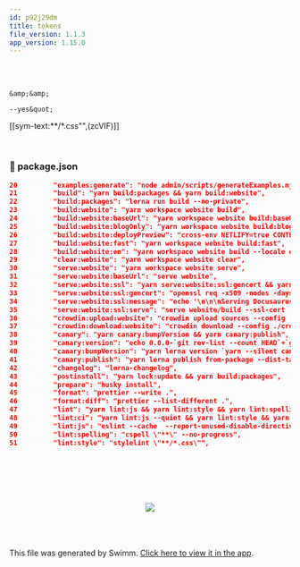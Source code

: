 ```yaml
---
id: p92j29dm
title: tokens
file_version: 1.1.3
app_version: 1.15.0
---
```


<br/>

<br/>

`&amp;&amp;`<swm-token data-swm-token=":package.json:14:13:13:`    &quot;start&quot;: &quot;yarn build:packages &amp;&amp; yarn start:website&quot;,`"/>

`--yes&quot;`<swm-token data-swm-token=":package.json:40:34:36:`    &quot;canary:bumpVersion&quot;: &quot;yarn lerna version `yarn --silent canary:version` --exact --no-push --yes&quot;,`"/>

[[sym-text:**/*.css"",(zcVIF)]]

<br/>


<!-- NOTE-swimm-snippet: the lines below link your snippet to Swimm -->
### 📄 package.json
```json
20         "examples:generate": "node admin/scripts/generateExamples.mjs",
21         "build": "yarn build:packages && yarn build:website",
22         "build:packages": "lerna run build --no-private",
23         "build:website": "yarn workspace website build",
24         "build:website:baseUrl": "yarn workspace website build:baseUrl",
25         "build:website:blogOnly": "yarn workspace website build:blogOnly",
26         "build:website:deployPreview": "cross-env NETLIFY=true CONTEXT='deploy-preview' yarn workspace website build",
27         "build:website:fast": "yarn workspace website build:fast",
28         "build:website:en": "yarn workspace website build --locale en",
29         "clear:website": "yarn workspace website clear",
30         "serve:website": "yarn workspace website serve",
31         "serve:website:baseUrl": "serve website",
32         "serve:website:ssl": "yarn serve:website:ssl:gencert && yarn serve:website:ssl:message && yarn serve:website:ssl:serve",
33         "serve:website:ssl:gencert": "openssl req -x509 -nodes -days 365 -newkey rsa:4096 -subj \"/C=US/ST=Docusaurus/L=Anywhere/O=Dis/CN=localhost\" -keyout ./website/.docusaurus/selfsigned.key -out ./website/.docusaurus/selfsigned.crt",
34         "serve:website:ssl:message": "echo '\n\n\nServing Docusaurus with HTTPS on localhost requires to disable the Chrome security: chrome://flags/#allow-insecure-localhost\n\n\n'",
35         "serve:website:ssl:serve": "serve website/build --ssl-cert ./website/.docusaurus/selfsigned.crt --ssl-key ./website/.docusaurus/selfsigned.key",
36         "crowdin:upload:website": "crowdin upload sources --config ./crowdin-v2.yaml",
37         "crowdin:download:website": "crowdin download --config ./crowdin-v2.yaml",
38         "canary": "yarn canary:bumpVersion && yarn canary:publish",
39         "canary:version": "echo 0.0.0-`git rev-list --count HEAD`+`git rev-parse --short HEAD`",
40         "canary:bumpVersion": "yarn lerna version `yarn --silent canary:version` --exact --no-push --yes",
41         "canary:publish": "yarn lerna publish from-package --dist-tag canary --yes --no-verify-access",
42         "changelog": "lerna-changelog",
43         "postinstall": "yarn lock:update && yarn build:packages",
44         "prepare": "husky install",
45         "format": "prettier --write .",
46         "format:diff": "prettier --list-different .",
47         "lint": "yarn lint:js && yarn lint:style && yarn lint:spelling",
48         "lint:ci": "yarn lint:js --quiet && yarn lint:style && yarn lint:spelling",
49         "lint:js": "eslint --cache  --report-unused-disable-directives \"**/*.{js,jsx,ts,tsx,mjs}\"",
50         "lint:spelling": "cspell \"**\" --no-progress",
51         "lint:style": "stylelint \"**/*.css\"",
```

<br/>

<br/>

<br/>

<br/>

<br/>

<div align="center"><img src="https://firebasestorage.googleapis.com/v0/b/swimm-dev-content/o/repositories%2FZ2l0aHViJTNBJTNBZG9jdXNhdXJ1cyUzQSUzQW5hZGF2LXN3aW1t%2Fa788f91b-cc06-4baf-90b9-9c8ba6c6a76a.png?alt=media&token=012ebeea-0784-48f6-89e2-8b7d0be69dfd" style="width:'100%'"/></div>

<br/>

<br/>

<br/>

This file was generated by Swimm. [Click here to view it in the app](https://swimm-web-app.web.app/repos/Z2l0aHViJTNBJTNBZG9jdXNhdXJ1cyUzQSUzQW5hZGF2LXN3aW1t/docs/p92j29dm).
